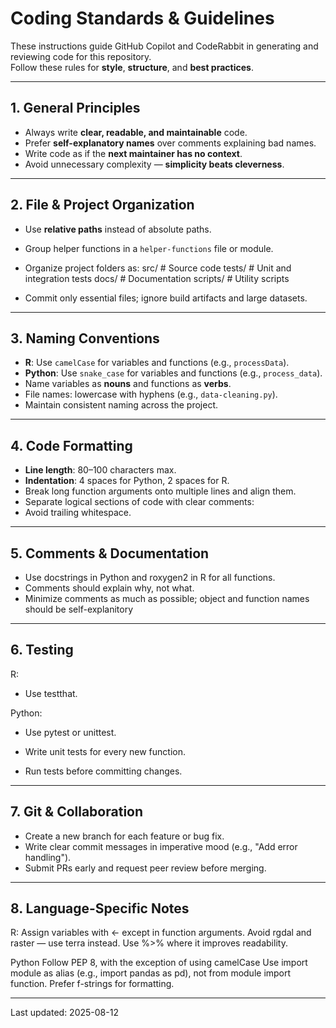# Coding Standards & Guidelines

These instructions guide GitHub Copilot and CodeRabbit in generating and reviewing code for this repository.  
Follow these rules for **style**, **structure**, and **best practices**.

---

## 1. General Principles
- Always write **clear, readable, and maintainable** code.
- Prefer **self-explanatory names** over comments explaining bad names.
- Write code as if the **next maintainer has no context**.
- Avoid unnecessary complexity — **simplicity beats cleverness**.

---

## 2. File & Project Organization
- Use **relative paths** instead of absolute paths.
- Group helper functions in a `helper-functions` file or module.
- Organize project folders as:
src/ # Source code
tests/ # Unit and integration tests
docs/ # Documentation
scripts/ # Utility scripts

- Commit only essential files; ignore build artifacts and large datasets.

---

## 3. Naming Conventions
- **R**: Use `camelCase` for variables and functions (e.g., `processData`).
- **Python**: Use `snake_case` for variables and functions (e.g., `process_data`).
- Name variables as **nouns** and functions as **verbs**.
- File names: lowercase with hyphens (e.g., `data-cleaning.py`).
- Maintain consistent naming across the project.

---

## 4. Code Formatting
- **Line length**: 80–100 characters max.
- **Indentation**: 4 spaces for Python, 2 spaces for R.
- Break long function arguments onto multiple lines and align them.
- Separate logical sections of code with clear comments:
- Avoid trailing whitespace.

---

## 5. Comments & Documentation
- Use docstrings in Python and roxygen2 in R for all functions.
- Comments should explain why, not what.
- Minimize comments as much as possible; object and function names should be self-explanitory

---

## 6. Testing
R: 
- Use testthat.

Python:
- Use pytest or unittest.

- Write unit tests for every new function.
- Run tests before committing changes.

---

## 7. Git & Collaboration
- Create a new branch for each feature or bug fix.
- Write clear commit messages in imperative mood (e.g., "Add error handling").
- Submit PRs early and request peer review before merging.

---

## 8. Language-Specific Notes
R:
Assign variables with <- except in function arguments.
Avoid rgdal and raster — use terra instead.
Use %>% where it improves readability.

Python
Follow PEP 8, with the exception of using camelCase
Use import module as alias (e.g., import pandas as pd), not from module import function.
Prefer f-strings for formatting.

---

Last updated: 2025-08-12
